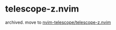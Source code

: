 # telescope-z.nvim

archived. move to [nvim-telescope/telescope-z.nvim][]

[nvim-telescope/telescope-z.nvim]: https://github.com/nvim-telescope/telescope-z.nvim
